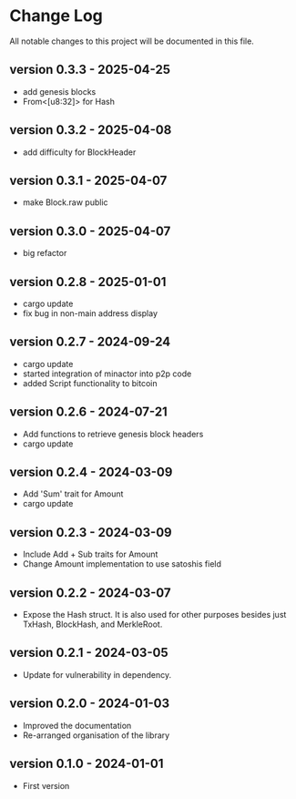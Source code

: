 # Change Log

All notable changes to this project will be documented in this file.

## version 0.3.3 - 2025-04-25

* add genesis blocks
* From<[u8:32]> for Hash

## version 0.3.2 - 2025-04-08

* add difficulty for BlockHeader

## version 0.3.1 - 2025-04-07

* make Block.raw public

## version 0.3.0 - 2025-04-07

* big refactor

## version 0.2.8 - 2025-01-01

* cargo update
* fix bug in non-main address display

## version 0.2.7 - 2024-09-24

* cargo update
* started integration of minactor into p2p code
* added Script functionality to bitcoin

## version 0.2.6 - 2024-07-21

* Add functions to retrieve genesis block headers
* cargo update

## version 0.2.4 - 2024-03-09

* Add 'Sum' trait for Amount
* cargo update

## version 0.2.3 - 2024-03-09

* Include Add + Sub traits for Amount
* Change Amount implementation to use satoshis field

## version 0.2.2 - 2024-03-07

* Expose the Hash struct. It is also used for other purposes besides just TxHash, BlockHash, and MerkleRoot.

## version 0.2.1 - 2024-03-05

* Update for vulnerability in dependency.

## version 0.2.0 - 2024-01-03

* Improved the documentation
* Re-arranged organisation of the library

## version 0.1.0 - 2024-01-01

* First version
